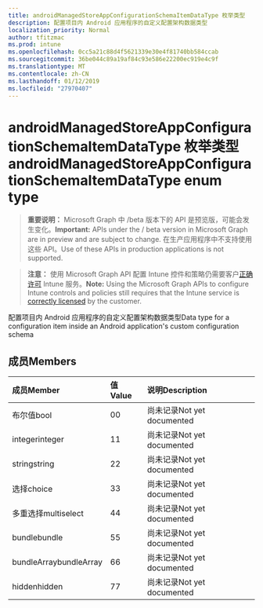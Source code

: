 ```yaml
---
title: androidManagedStoreAppConfigurationSchemaItemDataType 枚举类型
description: 配置项目内 Android 应用程序的自定义配置架构数据类型
localization_priority: Normal
author: tfitzmac
ms.prod: intune
ms.openlocfilehash: 0cc5a21c88d4f5621339e30e4f81740bb584ccab
ms.sourcegitcommit: 36be044c89a19af84c93e586e22200ec919e4c9f
ms.translationtype: MT
ms.contentlocale: zh-CN
ms.lasthandoff: 01/12/2019
ms.locfileid: "27970407"
---
```

# <a name="androidmanagedstoreappconfigurationschemaitemdatatype-enum-type"></a><span data-ttu-id="b5fb8-103">androidManagedStoreAppConfigurationSchemaItemDataType 枚举类型</span><span class="sxs-lookup"><span data-stu-id="b5fb8-103">androidManagedStoreAppConfigurationSchemaItemDataType enum type</span></span>

> <span data-ttu-id="b5fb8-104">**重要说明：** Microsoft Graph 中 /beta 版本下的 API 是预览版，可能会发生变化。</span><span class="sxs-lookup"><span data-stu-id="b5fb8-104">**Important:** APIs under the / beta version in Microsoft Graph are in preview and are subject to change.</span></span> <span data-ttu-id="b5fb8-105">在生产应用程序中不支持使用这些 API。</span><span class="sxs-lookup"><span data-stu-id="b5fb8-105">Use of these APIs in production applications is not supported.</span></span>

> <span data-ttu-id="b5fb8-106">**注意：** 使用 Microsoft Graph API 配置 Intune 控件和策略仍需要客户[正确许可](https://go.microsoft.com/fwlink/?linkid=839381) Intune 服务。</span><span class="sxs-lookup"><span data-stu-id="b5fb8-106">**Note:** Using the Microsoft Graph APIs to configure Intune controls and policies still requires that the Intune service is [correctly licensed](https://go.microsoft.com/fwlink/?linkid=839381) by the customer.</span></span>

<span data-ttu-id="b5fb8-107">配置项目内 Android 应用程序的自定义配置架构数据类型</span><span class="sxs-lookup"><span data-stu-id="b5fb8-107">Data type for a configuration item inside an Android application's custom configuration schema</span></span>
## <a name="members"></a><span data-ttu-id="b5fb8-108">成员</span><span class="sxs-lookup"><span data-stu-id="b5fb8-108">Members</span></span>
|<span data-ttu-id="b5fb8-109">成员</span><span class="sxs-lookup"><span data-stu-id="b5fb8-109">Member</span></span>|<span data-ttu-id="b5fb8-110">值</span><span class="sxs-lookup"><span data-stu-id="b5fb8-110">Value</span></span>|<span data-ttu-id="b5fb8-111">说明</span><span class="sxs-lookup"><span data-stu-id="b5fb8-111">Description</span></span>|
|:---|:---|:---|
|<span data-ttu-id="b5fb8-112">布尔值</span><span class="sxs-lookup"><span data-stu-id="b5fb8-112">bool</span></span>|<span data-ttu-id="b5fb8-113">0</span><span class="sxs-lookup"><span data-stu-id="b5fb8-113">0</span></span>|<span data-ttu-id="b5fb8-114">尚未记录</span><span class="sxs-lookup"><span data-stu-id="b5fb8-114">Not yet documented</span></span>|
|<span data-ttu-id="b5fb8-115">integer</span><span class="sxs-lookup"><span data-stu-id="b5fb8-115">integer</span></span>|<span data-ttu-id="b5fb8-116">1</span><span class="sxs-lookup"><span data-stu-id="b5fb8-116">1</span></span>|<span data-ttu-id="b5fb8-117">尚未记录</span><span class="sxs-lookup"><span data-stu-id="b5fb8-117">Not yet documented</span></span>|
|<span data-ttu-id="b5fb8-118">string</span><span class="sxs-lookup"><span data-stu-id="b5fb8-118">string</span></span>|<span data-ttu-id="b5fb8-119">2</span><span class="sxs-lookup"><span data-stu-id="b5fb8-119">2</span></span>|<span data-ttu-id="b5fb8-120">尚未记录</span><span class="sxs-lookup"><span data-stu-id="b5fb8-120">Not yet documented</span></span>|
|<span data-ttu-id="b5fb8-121">选择</span><span class="sxs-lookup"><span data-stu-id="b5fb8-121">choice</span></span>|<span data-ttu-id="b5fb8-122">3</span><span class="sxs-lookup"><span data-stu-id="b5fb8-122">3</span></span>|<span data-ttu-id="b5fb8-123">尚未记录</span><span class="sxs-lookup"><span data-stu-id="b5fb8-123">Not yet documented</span></span>|
|<span data-ttu-id="b5fb8-124">多重选择</span><span class="sxs-lookup"><span data-stu-id="b5fb8-124">multiselect</span></span>|<span data-ttu-id="b5fb8-125">4</span><span class="sxs-lookup"><span data-stu-id="b5fb8-125">4</span></span>|<span data-ttu-id="b5fb8-126">尚未记录</span><span class="sxs-lookup"><span data-stu-id="b5fb8-126">Not yet documented</span></span>|
|<span data-ttu-id="b5fb8-127">bundle</span><span class="sxs-lookup"><span data-stu-id="b5fb8-127">bundle</span></span>|<span data-ttu-id="b5fb8-128">5</span><span class="sxs-lookup"><span data-stu-id="b5fb8-128">5</span></span>|<span data-ttu-id="b5fb8-129">尚未记录</span><span class="sxs-lookup"><span data-stu-id="b5fb8-129">Not yet documented</span></span>|
|<span data-ttu-id="b5fb8-130">bundleArray</span><span class="sxs-lookup"><span data-stu-id="b5fb8-130">bundleArray</span></span>|<span data-ttu-id="b5fb8-131">6</span><span class="sxs-lookup"><span data-stu-id="b5fb8-131">6</span></span>|<span data-ttu-id="b5fb8-132">尚未记录</span><span class="sxs-lookup"><span data-stu-id="b5fb8-132">Not yet documented</span></span>|
|<span data-ttu-id="b5fb8-133">hidden</span><span class="sxs-lookup"><span data-stu-id="b5fb8-133">hidden</span></span>|<span data-ttu-id="b5fb8-134">7</span><span class="sxs-lookup"><span data-stu-id="b5fb8-134">7</span></span>|<span data-ttu-id="b5fb8-135">尚未记录</span><span class="sxs-lookup"><span data-stu-id="b5fb8-135">Not yet documented</span></span>|






